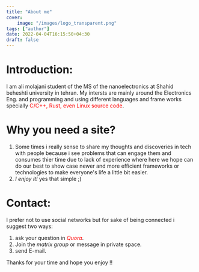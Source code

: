 ```yaml
---
title: "About me"
cover:
    image: "/images/logo_transparent.png"
tags: ["author"]
date: 2022-04-04T16:15:50+04:30
draft: false
---
```

# Introduction:
I am ali molajani student of the MS of the nanoelectronics at Shahid beheshti university in tehran. My intersts are mainly around the Electronics Eng. and programming and using different languages and frame works specially <span style="color: red;">C/C++, Rust, even Linux source code</span>.
# Why you need a site?
1. Some times i really sense to share my thoughts and discoveries in tech with people because i see problems that can engage them and consumes thier time due to lack of experience where here we hope can do our best to show case newer and more efficient frameworks or technologies to make everyone's life a little bit easier.
2. *I enjoy it!* yes that simple ;)

# Contact:
I prefer not to use social networks but for sake of being connected i suggest two ways:
1. ask your question in <span style="color: red;">*Quora*</span>.
2. Join the *matrix group* or message in private space.
3. send E-mail.

Thanks for your time and hope you enjoy !!

